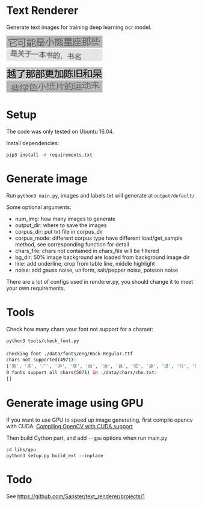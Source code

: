 # Text Renderer
Generate text images for training deep learning ocr model.

![example1.jpg](./imgs/example1.jpg)
![example2.jpg](./imgs/example2.jpg)

![example3.jpg](./imgs/example3.jpg)
![example4.jpg](./imgs/example4.jpg)

# Setup
The code was only tested on Ubuntu 16.04.

Install dependencies:
```
pip3 install -r requirements.txt
```

# Generate image
Run `python3 main.py`, images and labels.txt will generate at `output/default/`

Some optional arguments:
- num_img: how many images to generate
- output_dir: where to save the images
- corpus_dir: put txt file in corpus_dir
- corpus_mode: different corpus type have different load/get_sample method, see corresponding function for detail
- chars_file: chars not contained in chars_file will be filtered
- bg_dir: 50% image background are loaded from background image dir
- line: add underline, crop from table line, middle highlight
- noise: add gauss noise, uniform, salt/pepper noise, poisson noise

There are a lot of configs used in renderer.py, you should change it to meet your own requirements.

# Tools
Check how many chars your font not support for a charset:
```bash
python3 tools/check_font.py

checking font ./data/fonts/eng/Hack-Regular.ttf
chars not supported(4971):
['第', '朱', '广', '沪', '联', '自', '治', '县', '驼', '身', '进', '行', '纳', '税', '防', '火', '墙', '掏', '心', '内', '容', '万', '警','钟', '上', '了', '解'...]
0 fonts support all chars(5071) in ./data/chars/chn.txt:
[]
```

# Generate image using GPU
If you want to use GPU to speed up image generating, first compile opencv with CUDA.
[Compiling OpenCV with CUDA support](https://www.pyimagesearch.com/2016/07/11/compiling-opencv-with-cuda-support/)

Then build Cython part, and add `--gpu` options when run main.py
```
cd libs/gpu
python3 setup.py build_ext --inplace
```


# Todo
See https://github.com/Sanster/text_renderer/projects/1

